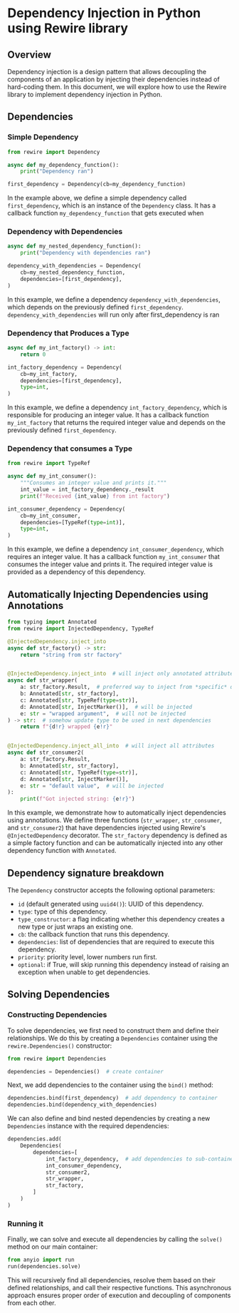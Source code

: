 # Dependency Injection in Python using Rewire library

## Overview

Dependency injection is a design pattern that allows decoupling the components of an application by injecting their dependencies instead of hard-coding them. In this document, we will explore how to use
the Rewire library to implement dependency injection in Python.

## Dependencies

### Simple Dependency

```python
from rewire import Dependency

async def my_dependency_function():
    print("Dependency ran")

first_dependency = Dependency(cb=my_dependency_function)
```

In the example above, we define a simple dependency called `first_dependency`, which is an instance of the `Dependency` class. It has a callback function `my_dependency_function` that gets executed when

### Dependency with Dependencies

```python
async def my_nested_dependency_function():
    print("Dependency with dependencies ran")

dependency_with_dependencies = Dependency(
    cb=my_nested_dependency_function, 
    dependencies=[first_dependency],
)
```

In this example, we define a dependency `dependency_with_dependencies`, which depends on the previously defined `first_dependency`. `dependency_with_dependencies` will run only after first_dependency is ran

### Dependency that Produces a Type

```python
async def my_int_factory() -> int:
    return 0

int_factory_dependency = Dependency(
    cb=my_int_factory,
    dependencies=[first_dependency],
    type=int,
)
```

In this example, we define a dependency `int_factory_dependency`, which is responsible for producing an integer value. It has a callback function `my_int_factory` that returns the required integer value and depends on the previously defined `first_dependency`.

### Dependency that consumes a Type

```python
from rewire import TypeRef

async def my_int_consumer():
    """Consumes an integer value and prints it."""
    int_value = int_factory_dependency._result
    print(f"Received {int_value} from int factory")

int_consumer_dependency = Dependency(
    cb=my_int_consumer,
    dependencies=[TypeRef(type=int)],
    type=int,
)
```

In this example, we define a dependency `int_consumer_dependency`, which requires an integer value. It has a callback function `my_int_consumer` that consumes the integer value and prints it. The required integer value is provided as a dependency of this dependency.

## Automatically Injecting Dependencies using Annotations

```python
from typing import Annotated
from rewire import InjectedDependency, TypeRef

@InjectedDependency.inject_into
async def str_factory() -> str:
    return "string from str factory"


@InjectedDependency.inject_into  # will inject only annotated attributes
async def str_wrapper(
    a: str_factory.Result,  # preferred way to inject from *specific* dependency (best type check)
    b: Annotated[str, str_factory],
    c: Annotated[str, TypeRef(type=str)],
    d: Annotated[str, InjectMarker()],  # will be injected
    e: str = "wrapped argument",  # will not be injected
) -> str:  # somehow update type to be used in next dependencies
    return f"{d!r} wrapped {e!r}"


@InjectedDependency.inject_all_into  # will inject all attributes
async def str_consumer2(
    a: str_factory.Result,
    b: Annotated[str, str_factory],
    c: Annotated[str, TypeRef(type=str)],
    d: Annotated[str, InjectMarker()],
    e: str = "default value",  # will be injected
):
    print(f"Got injected string: {e!r}")

```

In this example, we demonstrate how to automatically inject dependencies using annotations. We define three functions (`str_wrapper`, `str_consumer`, and `str_consumer2`) that have dependencies injected
using Rewire's `@InjectedDependency` decorator. The `str_factory` dependency is defined as a simple factory function and can be automatically injected into any other dependency function with `Annotated`.

## Dependency signature breakdown

The `Dependency` constructor accepts the following optional parameters:

- `id` (default generated using `uuid4()`): UUID of this dependency.
- `type`: type of this dependency.
- `type_constructor`: a flag indicating whether this dependency creates a new type or just wraps an existing one.
- `cb`: the callback function that runs this dependency.
- `dependencies`: list of dependencies that are required to execute this dependency.
- `priority`: priority level, lower numbers run first.
- `optional`: if True, will skip running this dependency instead of raising an exception when unable to get dependencies.

## Solving Dependencies

### Constructing Dependencies

To solve dependencies, we first need to construct them and define their relationships. We do this by creating a `Dependencies` container using the `rewire.Dependencies()` constructor:

```python
from rewire import Dependencies

dependencies = Dependencies()  # create container
```

Next, we add dependencies to the container using the `bind()` method:

```python
dependencies.bind(first_dependency)  # add dependency to container
dependencies.bind(dependency_with_dependencies)
```

We can also define and bind nested dependencies by creating a new `Dependencies` instance with the required dependencies:

```python
dependencies.add(
    Dependencies(
        dependencies=[
            int_factory_dependency,  # add dependencies to sub-container
            int_consumer_dependency,
            str_consumer2,
            str_wrapper,
            str_factory,
        ]
    )
)
```

### Running it

Finally, we can solve and execute all dependencies by calling the `solve()` method on our main container:

```python
from anyio import run
run(dependencies.solve)
```

This will recursively find all dependencies, resolve them based on their defined relationships, and call their respective functions. This asynchronous approach ensures proper order of execution and decoupling of components from each other.

